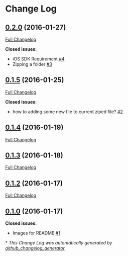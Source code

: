 # Change Log

## [0.2.0](https://github.com/marmelroy/Zip/tree/0.2.0) (2016-01-27)
[Full Changelog](https://github.com/marmelroy/Zip/compare/0.1.5...0.2.0)

**Closed issues:**

- iOS SDK Requirement [\#4](https://github.com/marmelroy/Zip/issues/4)
- Zipping a folder [\#3](https://github.com/marmelroy/Zip/issues/3)

## [0.1.5](https://github.com/marmelroy/Zip/tree/0.1.5) (2016-01-25)
[Full Changelog](https://github.com/marmelroy/Zip/compare/0.1.4...0.1.5)

**Closed issues:**

- how to adding some new file to current ziped file? [\#2](https://github.com/marmelroy/Zip/issues/2)

## [0.1.4](https://github.com/marmelroy/Zip/tree/0.1.4) (2016-01-19)
[Full Changelog](https://github.com/marmelroy/Zip/compare/0.1.3...0.1.4)

## [0.1.3](https://github.com/marmelroy/Zip/tree/0.1.3) (2016-01-18)
[Full Changelog](https://github.com/marmelroy/Zip/compare/0.1.2...0.1.3)

## [0.1.2](https://github.com/marmelroy/Zip/tree/0.1.2) (2016-01-17)
[Full Changelog](https://github.com/marmelroy/Zip/compare/0.1.0...0.1.2)

## [0.1.0](https://github.com/marmelroy/Zip/tree/0.1.0) (2016-01-17)
**Closed issues:**

- Images for README [\#1](https://github.com/marmelroy/Zip/issues/1)



\* *This Change Log was automatically generated by [github_changelog_generator](https://github.com/skywinder/Github-Changelog-Generator)*